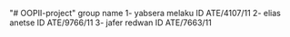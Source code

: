 "# OOPII-project" 
group name
1- yabsera melaku   ID ATE/4107/11
2- elias anetse     ID ATE/9766/11
3- jafer redwan     ID ATE/7663/11
